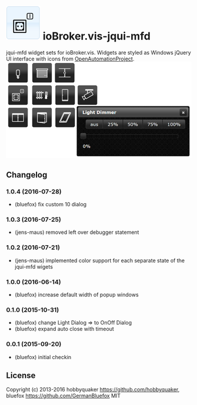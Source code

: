 ![Logo](admin/jqui-mfd.png)
ioBroker.vis-jqui-mfd
============

jqui-mfd widget sets for ioBroker.vis. Widgets are styled as Windows jQuery UI interface with icons from [OpenAutomationProject](https://github.com/OpenAutomationProject/knx-uf-iconset).
![Screenshot](img/Demo2.png)

## Changelog
### 1.0.4 (2016-07-28)
- (bluefox) fix custom 10 dialog

### 1.0.3 (2016-07-25)
- (jens-maus) removed left over debugger statement

### 1.0.2 (2016-07-21)
- (jens-maus) implemented color support for each separate state of the jqui-mfd wigets

### 1.0.0 (2016-06-14)
- (bluefox) increase default width of popup windows

### 0.1.0 (2015-10-31)
- (bluefox) change Light Dialog => to OnOff Dialog
- (bluefox) expand auto close with timeout

### 0.0.1 (2015-09-20)
- (bluefox) initial checkin

## License
 Copyright (c) 2013-2016 hobbyquaker https://github.com/hobbyquaker, bluefox https://github.com/GermanBluefox
 MIT

